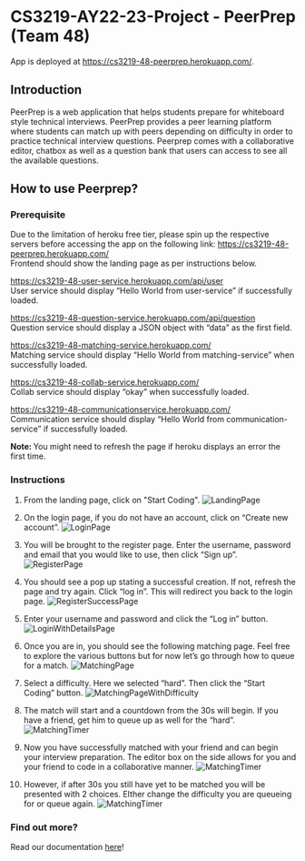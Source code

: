 # CS3219-AY22-23-Project - PeerPrep (Team 48)

App is deployed at https://cs3219-48-peerprep.herokuapp.com/.

## Introduction

PeerPrep is a web application that helps students prepare for whiteboard style technical interviews. PeerPrep provides a peer learning platform where students can match up with peers depending on difficulty in order to practice technical interview questions. Peerprep comes with a collaborative editor, chatbox as well as a question bank that users can access to see all the available questions.

## How to use Peerprep?

### Prerequisite

Due to the limitation of heroku free tier, please spin up the respective servers before accessing the app on the following link:
https://cs3219-48-peerprep.herokuapp.com/ <br/>
Frontend should show the landing page as per instructions below.

https://cs3219-48-user-service.herokuapp.com/api/user <br/>
User service should display “Hello World from user-service” if successfully loaded.

https://cs3219-48-question-service.herokuapp.com/api/question <br/>
Question service should display a JSON object with “data” as the first field.

https://cs3219-48-matching-service.herokuapp.com/ <br/>
Matching service should display “Hello World from matching-service” when successfully loaded.

https://cs3219-48-collab-service.herokuapp.com/ <br/>
Collab service should display “okay” when successfully loaded.

https://cs3219-48-communicationservice.herokuapp.com/ <br/>
Communication service should display “Hello World from communication-service” if successfully loaded.

<b>Note: </b> You might need to refresh the page if heroku displays an error the first time.

### Instructions

1. From the landing page, click on "Start Coding".
   ![LandingPage](./documentation/images/LandingPage.jpg)

2. On the login page, if you do not have an account, click on “Create new account”.
   ![LoginPage](./documentation/images/2.jpg)

3. You will be brought to the register page. Enter the username, password and email that you would like to use, then click “Sign up”.
   ![RegisterPage](./documentation/images/2.5.jpg)

4. You should see a pop up stating a successful creation. If not, refresh the page and try again. Click “log in”. This will redirect you back to the login page.
   ![RegisterSuccessPage](./documentation/images/3.jpg)

5. Enter your username and password and click the “Log in” button.
   ![LoginWithDetailsPage](./documentation/images/4.jpg)

6. Once you are in, you should see the following matching page. Feel free to explore the various buttons but for now let’s go through how to queue for a match.
   ![MatchingPage](./documentation/images/5.jpg)

7. Select a difficulty. Here we selected “hard”. Then click the “Start Coding” button.
   ![MatchingPageWithDifficulty](./documentation/images/6.jpg)

8. The match will start and a countdown from the 30s will begin. If you have a friend, get him to queue up as well for the “hard”.
   ![MatchingTimer](./documentation/images/7.jpg)

9. Now you have successfully matched with your friend and can begin your interview preparation. The editor box on the side allows for you and your friend to code in a collaborative manner.
   ![MatchingTimer](./documentation/images/8.jpg)

10. However, if after 30s you still have yet to be matched you will be presented with 2 choices. EIther change the difficulty you are queueing for or queue again.
    ![MatchingTimer](./documentation/images/9.jpg)

### Find out more?

Read our documentation [here](./documentation/48-FinalReport.pdf)!

